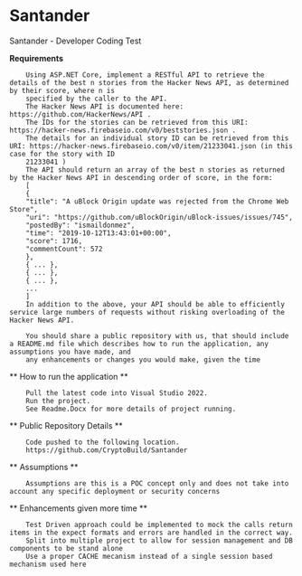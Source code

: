 
# Santander
Santander - Developer Coding Test


**Requirements** 

		Using ASP.NET Core, implement a RESTful API to retrieve the details of the best n stories from the Hacker News API, as determined by their score, where n is
		specified by the caller to the API.
		The Hacker News API is documented here: https://github.com/HackerNews/API .
		The IDs for the stories can be retrieved from this URI: https://hacker-news.firebaseio.com/v0/beststories.json .
		The details for an individual story ID can be retrieved from this URI: https://hacker-news.firebaseio.com/v0/item/21233041.json (in this case for the story with ID
		21233041 )
		The API should return an array of the best n stories as returned by the Hacker News API in descending order of score, in the form:
		[
		{
		"title": "A uBlock Origin update was rejected from the Chrome Web Store",
		"uri": "https://github.com/uBlockOrigin/uBlock-issues/issues/745",
		"postedBy": "ismaildonmez",
		"time": "2019-10-12T13:43:01+00:00",
		"score": 1716,
		"commentCount": 572
		},
		{ ... },
		{ ... },
		{ ... },
		...
		]
		In addition to the above, your API should be able to efficiently service large numbers of requests without risking overloading of the Hacker News API.

		You should share a public repository with us, that should include a README.md file which describes how to run the application, any assumptions you have made, and
		any enhancements or changes you would make, given the time

** How to run the application ** 

		Pull the latest code into Visual Studio 2022.
		Run the project. 
		See Readme.Docx for more details of project running. 

** Public Repository Details ** 

		Code pushed to the following location.
		https://github.com/CryptoBuild/Santander


** Assumptions **

		Assumptions are this is a POC concept only and does not take into account any specific deployment or security concerns
		

** Enhancements given more time **

		Test Driven approach could be implemented to mock the calls return items in the expect formats and errors are handled in the correct way. 
		Split into multiple project to allow for session management and DB components to be stand alone
		Use a proper CACHE mecanism instead of a single session based mechanism used here


